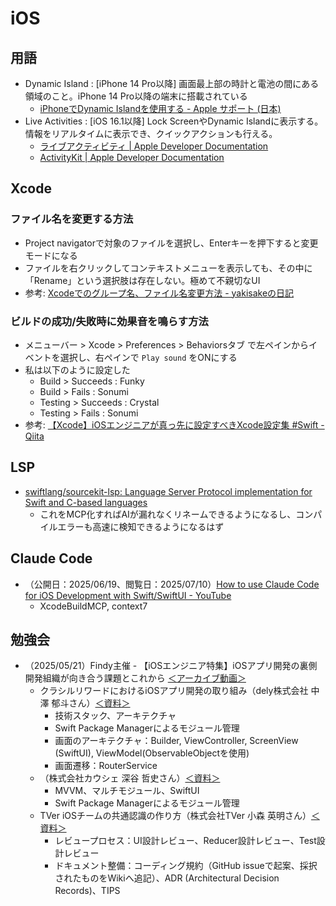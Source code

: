 # iOS

## 用語
- Dynamic Island : [iPhone 14 Pro以降] 画面最上部の時計と電池の間にある領域のこと。iPhone 14 Pro以降の端末に搭載されている
    - [iPhoneでDynamic Islandを使用する \- Apple サポート \(日本\)](https://support.apple.com/ja-jp/guide/iphone/iph28f50d10d/ios)
- Live Activities : [iOS 16.1以降] Lock ScreenやDynamic Islandに表示する。情報をリアルタイムに表示でき、クイックアクションも行える。
    - [ライブアクティビティ \| Apple Developer Documentation](https://developer.apple.com/jp/design/human-interface-guidelines/live-activities)
    - [ActivityKit \| Apple Developer Documentation](https://developer.apple.com/documentation/ActivityKit)


## Xcode

### ファイル名を変更する方法
- Project navigatorで対象のファイルを選択し、Enterキーを押下すると変更モードになる
- ファイルを右クリックしてコンテキストメニューを表示しても、その中に「Rename」という選択肢は存在しない。極めて不親切なUI
- 参考: [Xcodeでのグループ名、ファイル名変更方法 \- yakisakeの日記](https://yakisake.hatenablog.com/entry/Xcode%E3%81%A7%E3%81%AE%E3%82%B0%E3%83%AB%E3%83%BC%E3%83%97%E5%90%8D%E3%80%81%E3%83%95%E3%82%A1%E3%82%A4%E3%83%AB%E5%90%8D%E5%A4%89%E6%9B%B4%E6%96%B9%E6%B3%95)


### ビルドの成功/失敗時に効果音を鳴らす方法
- メニューバー > Xcode > Preferences > Behaviorsタブ で左ペインからイベントを選択し、右ペインで `Play sound` をONにする
- 私は以下のように設定した
    - Build > Succeeds : Funky
    - Build > Fails : Sonumi
    - Testing > Succeeds : Crystal
    - Testing > Fails : Sonumi
- 参考: [【Xcode】iOSエンジニアが真っ先に設定すべきXcode設定集 \#Swift \- Qiita](https://qiita.com/zrn-ns/items/8493413e55b7329c023a)


## LSP
- [swiftlang/sourcekit\-lsp: Language Server Protocol implementation for Swift and C\-based languages](https://github.com/swiftlang/sourcekit-lsp)
    - これをMCP化すればAIが漏れなくリネームできるようになるし、コンパイルエラーも高速に検知できるようになるはず


## Claude Code
- （公開日：2025/06/19、閲覧日：2025/07/10）[How to use Claude Code for iOS Development with Swift/SwiftUI \- YouTube](https://www.youtube.com/watch?v=KgWojTdbvBU)
    - XcodeBuildMCP, context7


## 勉強会
- （2025/05/21）Findy主催 - 【iOSエンジニア特集】iOSアプリ開発の裏側 開発組織が向き合う課題とこれから [＜アーカイブ動画＞](https://findy-code.io/events/5twIvDRz5VkUF)
    - クラシルリワードにおけるiOSアプリ開発の取り組み（dely株式会社 中澤 郁斗さん）[＜資料＞](https://speakerdeck.com/funzin/kurasiruriwadoniokeru-iosapurikai-fa-noqu-rizu-mi)
        - 技術スタック、アーキテクチャ
        - Swift Package Managerによるモジュール管理
        - 画面のアーキテクチャ：Builder, ViewController, ScreenView (SwiftUI), ViewModel(ObservableObjectを使用)
        - 画面遷移：RouterService
    - （株式会社カウシェ 深谷 哲史さん）[＜資料＞](https://speakerdeck.com/akifumifukaya/20250521-findy-ios-tech-event-kauche)
        - MVVM、マルチモジュール、SwiftUI
        - Swift Package Managerによるモジュール管理
    - TVer iOSチームの共通認識の作り方（株式会社TVer 小森 英明さん）[＜資料＞](https://speakerdeck.com/techtver/tver-iostimunogong-tong-ren-shi-nozuo-rifang-findy-job-lt-iosapurikai-fa-noli-ce-kai-fa-zu-zhi-gaxiang-kihe-uke-ti-tokorekara)
        - レビュープロセス：UI設計レビュー、Reducer設計レビュー、Test設計レビュー
        - ドキュメント整備：コーディング規約（GitHub issueで起案、採択されたものをWikiへ追記）、ADR (Architectural Decision Records)、TIPS
